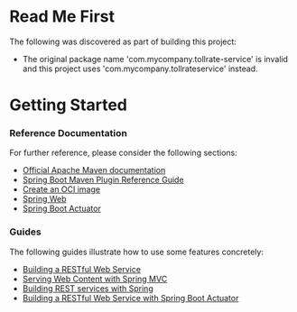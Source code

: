# Read Me First

The following was discovered as part of building this project:

- The original package name 'com.mycompany.tollrate-service' is invalid and this project uses 'com.mycompany.tollrateservice' instead.

# Getting Started

### Reference Documentation

For further reference, please consider the following sections:

- [Official Apache Maven documentation](https://maven.apache.org/guides/index.html)
- [Spring Boot Maven Plugin Reference Guide](https://docs.spring.io/spring-boot/docs/2.6.0/maven-plugin/reference/html/)
- [Create an OCI image](https://docs.spring.io/spring-boot/docs/2.6.0/maven-plugin/reference/html/#build-image)
- [Spring Web](https://docs.spring.io/spring-boot/docs/2.6.0/reference/htmlsingle/#boot-features-developing-web-applications)
- [Spring Boot Actuator](https://docs.spring.io/spring-boot/docs/2.6.0/reference/htmlsingle/#production-ready)

### Guides

The following guides illustrate how to use some features concretely:

- [Building a RESTful Web Service](https://spring.io/guides/gs/rest-service/)
- [Serving Web Content with Spring MVC](https://spring.io/guides/gs/serving-web-content/)
- [Building REST services with Spring](https://spring.io/guides/tutorials/bookmarks/)
- [Building a RESTful Web Service with Spring Boot Actuator](https://spring.io/guides/gs/actuator-service/)
